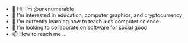 - 👋 Hi, I’m @unenumerable
- 👀 I’m interested in education, computer graphics, and cryptocurrency
- 🌱 I’m currently learning how to teach kids computer science
- 💞️ I’m looking to collaborate on software for social good
- 📫 How to reach me ...

<!---
unenumerable/unenumerable is a ✨ special ✨ repository because its `README.md` (this file) appears on your GitHub profile.
You can click the Preview link to take a look at your changes.
--->
